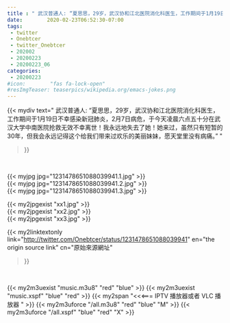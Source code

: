 ```yaml
---
title : " 武汉普通人: “夏思思，29岁，武汉协和江北医院消化科医生，工作期间于1月19日不幸感染新冠肺炎，2月7日病危，于今天凌晨六点五十分在武汉大学中南医院抢救无效不幸离世！我永远地失去了她！她来过，虽然只有短暂的30年，但我会永远记得这个给我们带来过欢乐的美丽妹妹，愿天堂里没有病痛。”  "
date:        2020-02-23T06:52:30-07:00
tags:
 - twitter
 - Onebtcer
 - twitter_Onebtcer
 - 202002
 - 20200223
 - 20200223_06
categories:
 - 20200223
#icon:        "fas fa-lock-open"
#resImgTeaser: teaserpics/wikipedia.org/emacs-jokes.png
---
```


{{< mydiv text=" 武汉普通人: “夏思思，29岁，武汉协和江北医院消化科医生，工作期间于1月19日不幸感染新冠肺炎，2月7日病危，于今天凌晨六点五十分在武汉大学中南医院抢救无效不幸离世！我永远地失去了她！她来过，虽然只有短暂的30年，但我会永远记得这个给我们带来过欢乐的美丽妹妹，愿天堂里没有病痛。”  "
>}}
<br>


 {{< myjpg jpg="1231478651088039941.1.jpg" >}}<br>  {{< myjpg jpg="1231478651088039941.2.jpg" >}}<br>  {{< myjpg jpg="1231478651088039941.3.jpg" >}}<br> 

{{< my2jpgexist "xx1.jpg" >}}<br>
{{< my2jpgexist "xx2.jpg" >}}<br>
{{< my2jpgexist "xx3.jpg" >}}<br>


{{< my2linktextonly link="http://twitter.com/Onebtcer/status/1231478651088039941"
en="the origin source link" cn="原始來源網址"
>}}


<br>

{{< my2m3uexist "music.m3u8" "red"  "blue" >}} {{< my2m3uexist "music.xspf" "blue" "red"  >}} {{< my2span "<<<=== IPTV 播放器或者 VLC 播放器 " >}} {{< my2m3uforce "/all.m3u8" "red"  "blue" "M" >}} {{< my2m3uforce "/all.xspf" "blue" "red"  "X" >}} 
